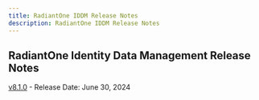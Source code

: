 ```yaml
---
title: RadiantOne IDDM Release Notes
description: RadiantOne IDDM Release Notes
---
```


## RadiantOne Identity Data Management Release Notes

[v8.1.0](iddm-8-0-1.md) - Release Date: June 30, 2024
